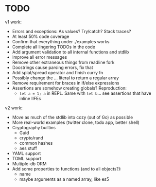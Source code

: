 # TODO

v1 work:
* Errors and exceptions: As values? Try/catch? Stack traces?
* At least 50% code coverage
* Confirm that everything under ./examples works
* Complete all lingering TODOs in the code
* Add argument validation to all internal functions and stdlib
* Improve all error messages
* Remove other extraneous things from readline fork
* Docstrings cause parsing errors, fix that
* Add splat/spread operator and finish curry fn
* Possibly change the ... literal to return a regular array
* Remove requirement for braces in if/else expressions
* Assertions are somehow creating globals? Reproduction:
    * `let a = 1; a` in REPL. Same with `let b`... see assertions that have
        inline IIFEs

v2 work:
* Move as much of the stdlib into cozy (out of Go) as possible
* More real-world examples (twitter clone, todo app, better shell)
* Cryptography builtins
    * Guid
    * crypto/rand
    * common hashes
    * aes stuff
* YAML support
* TOML support
* Multiple-db ORM
* Add some properties to functions (and to all objects?):
    * name
    * maybe arguments as a named array, like es5
